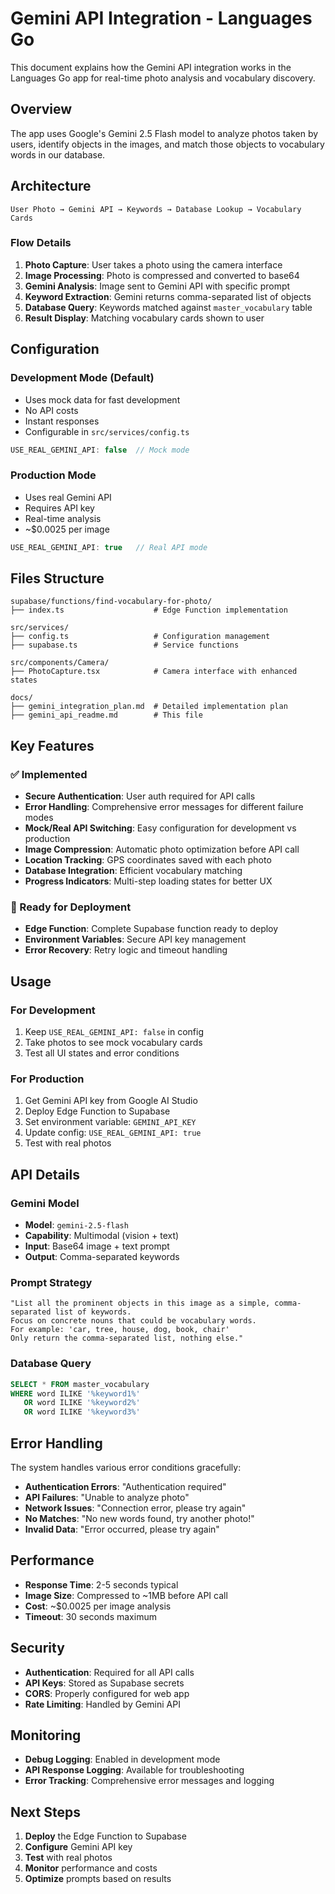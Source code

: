# Gemini API Integration - Languages Go

This document explains how the Gemini API integration works in the Languages Go app for real-time photo analysis and vocabulary discovery.

## Overview

The app uses Google's Gemini 2.5 Flash model to analyze photos taken by users, identify objects in the images, and match those objects to vocabulary words in our database.

## Architecture

```
User Photo → Gemini API → Keywords → Database Lookup → Vocabulary Cards
```

### Flow Details

1. **Photo Capture**: User takes a photo using the camera interface
2. **Image Processing**: Photo is compressed and converted to base64
3. **Gemini Analysis**: Image sent to Gemini API with specific prompt
4. **Keyword Extraction**: Gemini returns comma-separated list of objects
5. **Database Query**: Keywords matched against `master_vocabulary` table
6. **Result Display**: Matching vocabulary cards shown to user

## Configuration

### Development Mode (Default)
- Uses mock data for fast development
- No API costs
- Instant responses
- Configurable in `src/services/config.ts`

```typescript
USE_REAL_GEMINI_API: false  // Mock mode
```

### Production Mode
- Uses real Gemini API
- Requires API key
- Real-time analysis
- ~$0.0025 per image

```typescript
USE_REAL_GEMINI_API: true   // Real API mode
```

## Files Structure

```
supabase/functions/find-vocabulary-for-photo/
├── index.ts                    # Edge Function implementation

src/services/
├── config.ts                   # Configuration management
├── supabase.ts                 # Service functions

src/components/Camera/
├── PhotoCapture.tsx            # Camera interface with enhanced states

docs/
├── gemini_integration_plan.md  # Detailed implementation plan
├── gemini_api_readme.md        # This file
```

## Key Features

### ✅ Implemented
- **Secure Authentication**: User auth required for API calls
- **Error Handling**: Comprehensive error messages for different failure modes
- **Mock/Real API Switching**: Easy configuration for development vs production
- **Image Compression**: Automatic photo optimization before API call
- **Location Tracking**: GPS coordinates saved with each photo
- **Database Integration**: Efficient vocabulary matching
- **Progress Indicators**: Multi-step loading states for better UX

### 🔧 Ready for Deployment
- **Edge Function**: Complete Supabase function ready to deploy
- **Environment Variables**: Secure API key management
- **Error Recovery**: Retry logic and timeout handling

## Usage

### For Development
1. Keep `USE_REAL_GEMINI_API: false` in config
2. Take photos to see mock vocabulary cards
3. Test all UI states and error conditions

### For Production
1. Get Gemini API key from Google AI Studio
2. Deploy Edge Function to Supabase
3. Set environment variable: `GEMINI_API_KEY`
4. Update config: `USE_REAL_GEMINI_API: true`
5. Test with real photos

## API Details

### Gemini Model
- **Model**: `gemini-2.5-flash`
- **Capability**: Multimodal (vision + text)
- **Input**: Base64 image + text prompt
- **Output**: Comma-separated keywords

### Prompt Strategy
```
"List all the prominent objects in this image as a simple, comma-separated list of keywords. 
Focus on concrete nouns that could be vocabulary words. 
For example: 'car, tree, house, dog, book, chair'
Only return the comma-separated list, nothing else."
```

### Database Query
```sql
SELECT * FROM master_vocabulary 
WHERE word ILIKE '%keyword1%' 
   OR word ILIKE '%keyword2%' 
   OR word ILIKE '%keyword3%'
```

## Error Handling

The system handles various error conditions gracefully:

- **Authentication Errors**: "Authentication required"
- **API Failures**: "Unable to analyze photo"
- **Network Issues**: "Connection error, please try again"
- **No Matches**: "No new words found, try another photo!"
- **Invalid Data**: "Error occurred, please try again"

## Performance

- **Response Time**: 2-5 seconds typical
- **Image Size**: Compressed to ~1MB before API call
- **Cost**: ~$0.0025 per image analysis
- **Timeout**: 30 seconds maximum

## Security

- **Authentication**: Required for all API calls
- **API Keys**: Stored as Supabase secrets
- **CORS**: Properly configured for web app
- **Rate Limiting**: Handled by Gemini API

## Monitoring

- **Debug Logging**: Enabled in development mode
- **API Response Logging**: Available for troubleshooting
- **Error Tracking**: Comprehensive error messages and logging

## Next Steps

1. **Deploy** the Edge Function to Supabase
2. **Configure** Gemini API key
3. **Test** with real photos
4. **Monitor** performance and costs
5. **Optimize** prompts based on results